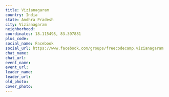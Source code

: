 ```yaml
---
title: Vizianagaram
country: India
state: Andhra Pradesh
city: Vizianagaram
neighborhood: 
coordinates: 18.115498, 83.397881
plus_code:
social_name: Facebook
social_url: https://www.facebook.com/groups/freecodecamp.vizianagaram
chat_name:
chat_url:
event_name:
event_url:
leader_name:
leader_url:
old_photo: 
cover_photo:
---
```

